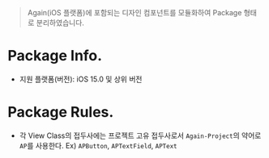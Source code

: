 > Again(iOS 플랫폼)에 포함되는 디자인 컴포넌트를 모듈화하여 Package 형태로 분리하였습니다.

# Package Info.
- 지원 플랫폼(버전): iOS 15.0 및 상위 버전

# Package Rules.
- 각 View Class의 접두사에는 프로젝트 고유 접두사로서 `Again-Project`의 약어로 `AP`를 사용한다.
Ex) `APButton`, `APTextField`, `APText`
